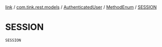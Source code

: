 [link](../../../index.md) / [com.tink.rest.models](../../index.md) / [AuthenticatedUser](../index.md) / [MethodEnum](index.md) / [SESSION](./-s-e-s-s-i-o-n.md)

# SESSION

`SESSION`